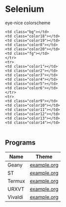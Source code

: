 # Selenium
 eye-nice colorscheme


<div>

<!DOCTYPE html>
<html>
<head>
<style>
  .fg 
  {
    width: 32px;
    height: 32px;
    background-color: #a6a6a6;
  }
  .bg
  {
    width: 32px;
    height: 32px;
    background-color: #2a2a2a;
  }
  .color1
  {
    width: 32px;
    height: 32px;
    background-color: #a66966;
  }
  .color2
  {
    width: 32px;
    height: 32px;
    background-color: #91a666;
  }
  .color3
  {
    width: 32px;
    height: 32px;
    background-color: #a69c66;
  }
  .color4
  {
    width: 32px;
    height: 32px;
    background-color: #6677a6;
  }
  .color5
  {
    width: 32px;
    height: 32px;
    background-color: #9a66a6;
  }
  .color6
  {
    width: 32px;
    height: 32px;
    background-color: #66a6aa;
  }
  .color8
  {
    width: 32px;
    height: 32px;
    background-color: #666666;
  }
  .color9
  {
    width: 32px;
    height: 32px;
    background-color: #963636;
  }
  .color10
  {
    width: 32px;
    height: 32px;
    background-color: #669636;
  }
  .color11
  {
    width: 32px;
    height: 32px;
    background-color: #969336;
  }
  .color12
  {
    width: 32px;
    height: 32px;
    background-color: #363996;
  }
  .color13
  {
    width: 32px;
    height: 32px;
    background-color: #903696;
  }
  .color14
  {
    width: 32px;
    height: 32px;
    background-color: #369696;
  }
  .color16
  {
    width: 32px;
    height: 32px;
    background-color: #a66e46;
  }
  .color17
  {
    width: 32px;
    height: 32px;
    background-color: #7b4c31;
  }
  .color18
  {
    width: 32px;
    height: 32px;
    background-color: #2f2f2f;
  }
  .color19
  {
    width: 32px;
    height: 32px;
    background-color: #3a3a3a;
  }
  .color20
  {
    width: 32px;
    height: 32px;
    background-color: #999999;
  }
    .null
  {
    width: 32px;
    height: 32px;
  }
</style>
</head>
<body>

<table>
  <tr>

    <td class="bg"></td>
    <td class="color18"></td>
    <td class="color19"></td>
    <td class="color8"></td>
    <td class="color20"></td>
    <td class="fg"></td>
    </tr>
    <tr>
    <td class="color1"></td>
    <td class="color2"></td>
    <td class="color3"></td>
    <td class="color4"></td>
    <td class="color5"></td>
    <td class="color6"></td>
    </tr>
    <tr>
    <td class="color9"></td>
    <td class="color10"></td>
    <td class="color11"></td>
    <td class="color12"></td>
    <td class="color13"></td>
    <td class="color14"></td>
  </tr>
</table>

</body>
</html>
</div>

## Programs

| Name    | Theme                |
|-----------|-----------------------|
| Geany    | [example.org](https://github.com/ItzSelenux/selenium-colorscheme/tree/main/geany) |
| ST       | [example.org](https://github.com/ItzSelenux/selenium-colorscheme/tree/main/st) |
| Termux   | [example.org](https://github.com/ItzSelenux/selenium-colorscheme/tree/main/termux) |
| URXVT    | [example.org](https://github.com/ItzSelenux/selenium-colorscheme/tree/main/urxvt) |
| Vivaldi  | [example.org](https://github.com/ItzSelenux/selenium-colorscheme/tree/main/vivaldi) |
